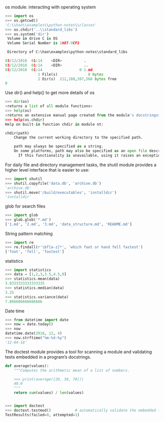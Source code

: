 os module: interacting with operating system
```python
>>> import os
>>> os.getcwd()
'C:\\hao\\examples\\python-notes\\classes'
>>> os.chdir('..\\standard_libs')
>>> os.system('dir')
 Volume in drive C is OS
 Volume Serial Number is 2A87-9CF2

 Directory of C:\hao\examples\python-notes\standard_libs

03/12/2018  01:14    <DIR>          .
03/12/2018  01:14    <DIR>          ..
03/12/2018  01:14                 0 1.md
               1 File(s)              0 bytes
               2 Dir(s)  212,188,397,568 bytes free
0
```

Use dir() and help() to get more details of os
```python
>>> dir(os)
<returns a list of all module functions>
>>> help(os)
<returns an extensive manual page created from the module's docstrings>
>>> help(os.chdir)
Help on built-in function chdir in module nt:

chdir(path)
    Change the current working directory to the specified path.

    path may always be specified as a string.
    On some platforms, path may also be specified as an open file descriptor.
      If this functionality is unavailable, using it raises an exception.

```


For daily file and directory management tasks, the shutil module provides a higher level interface that is easier to use:
```python
>>> import shutil
>>> shutil.copyfile('data.db', 'archive.db')
'archive.db'
>>> shutil.move('/build/executables', 'installdir')
'installdir'
```

glob for search files
```python
>>> import glob
>>> glob.glob('*.md')
['1.md', '2.md', '3.md', 'data_structure.md', 'README.md']
```

String pattern matching
```python
>>> import re
>>> re.findall(r'\bf[a-z]*', 'which foot or hand fell fastest')
['foot', 'fell', 'fastest']
```

statistics
```python
>>> import statistics
>>> data = [1,2,3,3.5,4.5,9]
>>> statistics.mean(data)
3.8333333333333335
>>> statistics.median(data)
3.25
>>> statistics.variance(data)
7.866666666666666
```

Date time
```python
>>> from datetime import date
>>> now = date.today()
>>> now
datetime.date(2018, 12, 4)
>>> now.strftime("%m-%d-%y")
'12-04-18'
```


The doctest module provides a tool for scanning a module and validating tests embedded in a program’s docstrings.
```python
def average(values):
    """Computes the arithmetic mean of a list of numbers.

    >>> print(average([20, 30, 70]))
    40.0
    """
    return sum(values) / len(values)


>>> import doctest
>>> doctest.testmod()           # automatically validate the embedded tests
TestResults(failed=0, attempted=1)
```
